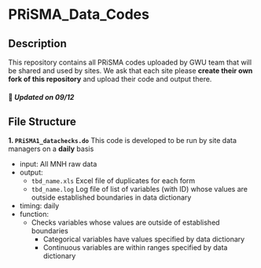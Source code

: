 # PRiSMA_Data_Codes
## Description
This repository contains all PRiSMA codes uploaded by GWU team that will be shared and used by sites. We ask that each site please **create their own fork of this repository** and upload their code and output there. 

#### :pushpin: *Updated on 09/12*

## File Structure
**1\. `PRiSMA1_datachecks.do`** This code is developed to be run by site data managers on a **daily** basis
   - input: All MNH raw data
   - output:
     - `tbd_name.xls` Excel file of duplicates for each form 
     - `tbd_name.log` Log file of list of variables (with ID) whose values are outside established boundaries in data dictionary
   - timing: daily  
   - function: 
     - Checks variables whose values are outside of established boundaries
       - Categorical variables have values specified by data dictionary
       - Continuous variables are within ranges specified by data dictionary
